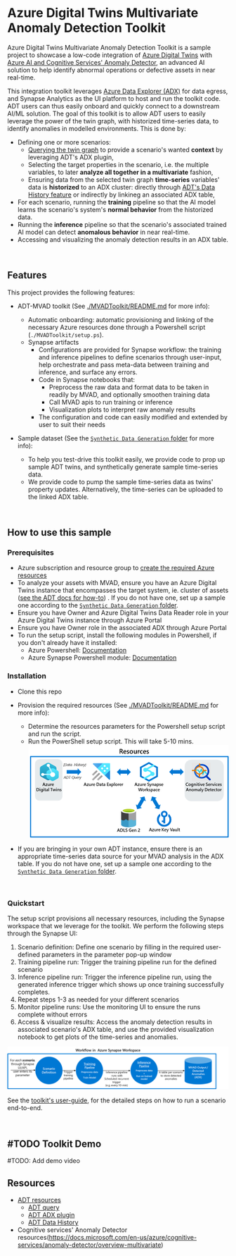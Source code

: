 # Azure Digital Twins Multivariate Anomaly Detection Toolkit

Azure Digital Twins Multivariate Anomaly Detection Toolkit is a sample project to showcase a low-code integration of [Azure Digital Twins](https://docs.microsoft.com/en-us/azure/digital-twins/overview) with [Azure AI and Cognitive Services' Anomaly Detector](https://azure.microsoft.com/en-us/services/cognitive-services/anomaly-detector/), an advanced AI solution to help identify abnormal operations or defective assets in near real-time.

This integration toolkit leverages [Azure Data Explorer (ADX)](https://docs.microsoft.com/en-us/azure/data-explorer/data-explorer-overview) for data egress, and Synapse Analytics as the UI platform to host and run the toolkit code. ADT users can thus easily onboard and quickly connect to a downstream AI/ML solution. The goal of this toolkit is to allow ADT users to easily leverage the power of the twin graph, with historized time-series data, to identify anomalies in modelled environments. This is done by:
- Defining one or more scenarios:
  - [Querying the twin graph](https://docs.microsoft.com/en-us/azure/digital-twins/how-to-query-graph) to provide a scenario's wanted **context** by leveraging ADT's ADX plugin,
  - Selecting the target properties in the scenario, i.e. the multiple variables, to later **analyze all together in a multivariate** fashion,
  - Ensuring data from the selected twin graph **time-series** variables' data is **historized** to an ADX cluster: directly through [ADT's Data History feature](https://docs.microsoft.com/en-us/azure/digital-twins/how-to-use-data-history?tabs=cli) or indirectly by linkineg an associated ADX table,
- For each scenario, running the **training** pipeline so that the AI model learns the scenario's system's **normal behavior** from the historized data. 
- Running the **inference** pipeline so that the scenario's associated trained AI model can detect **anomalous behavior** in near real-time.
- Accessing and visualizing the anomaly detection results in an ADX table.

<br>

## Features
This project provides the following features:

* ADT-MVAD toolkit (See [./MVADToolkit/README.md](./MVADToolkit/README.md/#about) for more info):
  - Automatic onboarding: automatic provisioning and linking of the necessary Azure resources done through a Powershell script (`./MVADToolkit/setup.ps`). 
  - Synapse artifacts 
    - Configurations are provided for Synapse workflow: the training and inference pipelines to define scenarios through user-input, help orchestrate and pass meta-data between training and inference, and surface any errors.
    - Code in Synapse notebooks that:
      - Preprocess the raw data and format data to be taken in readily by MVAD, and optionally smoothen training data
      - Call MVAD apis to run training or inference
      - Visualization plots to interpret raw anomaly results
    - The configuration and code can easily modified and extended by user to suit their needs


* Sample dataset (See the [`Synthetic Data Generation` folder](./Synthetic%20Data%20Generation/README.md/#Intro) for more info):
  - To help you test-drive this toolkit easily, we provide code to prop up sample ADT twins, and synthetically generate sample time-series data.
  - We provide code to pump the sample time-series data as twins' property updates. Alternatively, the time-series can be uploaded to the linked ADX table.

<br>

## How to use this sample

### Prerequisites
* Azure subscription and resource group to [create the required Azure resources](https://docs.microsoft.com/en-us/azure/developer/intro/azure-developer-create-resources)
* To analyze your assets with MVAD, ensure you have an Azure Digital Twins instance that encompasses the target system, ie. cluster of assets ([see the ADT docs for how-to](https://docs.microsoft.com/en-us/azure/digital-twins/overview)) . If you do not have one, set up a sample one according to the [`Synthetic Data Generation` folder](./Synthetic%20Data%20Generation/README.md/#Intro).
* Ensure you have Owner and Azure Digital Twins Data Reader role in your Azure Digital Twins instance through Azure Portal
* Ensure you have Owner role in the associated ADX through Azure Portal
* To run the setup script, install the following modules in Powershell, if you don't already have it installed:
  * Azure Powershell: [Documentation](https://docs.microsoft.com/en-us/powershell/azure/install-az-ps?view=azps-7.3.2)
  * Azure Synapse Powershell module: [Documentation](https://docs.microsoft.com/en-us/azure/synapse-analytics/quickstart-create-workspace-powershell#install-the-azure-synapse-powershell-module)

### Installation

- Clone this repo
- Provision the required resources (See [./MVADToolkit/README.md](./MVADToolkit/README.md/#about) for more info):

  - Determine the resources parameters for the Powershell setup script and run the script.
  - Run the PowerShell setup script. This will take 5-10 mins.
  ![synapse resources](./media/Synapse-resources.png)
- If you are bringing in your own ADT instance, ensure there is an appropriate time-series data source for your MVAD analysis in the ADX table. If you do not have one, set up a sample one according to the [`Synthetic Data Generation` folder](./Synthetic%20Data%20Generation/README.md/#Intro).

<br>

### Quickstart
The setup script provisions all necessary resources, including the Synapse workspace that we leverage for the toolkit. We perform the following steps through the Synapse UI:
1. Scenario definition: Define one scenario by filling in the required user-defined parameters in the parameter pop-up window
2. Training pipeline run: Trigger the training pipeline run for the defined scenario
3. Inference pipeline run: Trigger the inference pipeline run, using the generated inference trigger which shows up once training successfully completes. 
4. Repeat steps 1-3 as needed for your different scenarios
5. Monitor pipeline runs: Use the monitoring UI to ensure the runs complete without errors
6. Access & visualize results: Access the anomaly detection results in associated scenario's ADX table, and use the provided visualization notebook to get plots of the time-series and anomalies. 

![synapse workflow](./media/Synapse-workflow.png)

See the [toolkit's user-guide](./MVADToolkit/README.md/#user-guide), for the detailed steps on how to run a scenario end-to-end.

<br>

## #TODO Toolkit Demo
#TODO: Add demo video


## Resources

- [ADT resources](https://docs.microsoft.com/en-us/azure/digital-twins/overview) 
  - [ADT query](https://docs.microsoft.com/en-us/azure/digital-twins/how-to-query-graph)
  - [ADT ADX plugin](https://docs.microsoft.com/en-us/azure/digital-twins/concepts-data-explorer-plugin)
  - [ADT Data History](https://docs.microsoft.com/en-us/azure/digital-twins/how-to-use-data-history?tabs=cli)
- Cognitive services' Anomaly Detector resources(https://docs.microsoft.com/en-us/azure/cognitive-services/anomaly-detector/overview-multivariate) 
